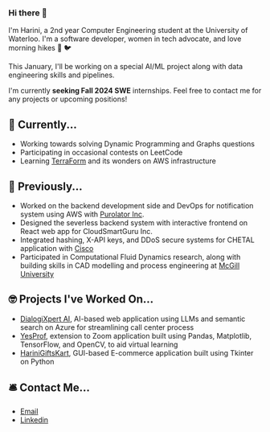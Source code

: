 ### Hi there 👋
    
I'm Harini, a 2nd year Computer Engineering student at the University of Waterloo. I'm a software developer, women in tech advocate, and love morning hikes 🌳 🐦       
    
This January, I'll be working on a special AI/ML project along with data engineering skills and pipelines.              
   
I'm currently **seeking Fall 2024 SWE** internships. Feel free to contact me for any projects or upcoming positions!          

## 🎯 Currently...        
- Working towards solving Dynamic Programming and Graphs questions    
- Participating in occasional contests on LeetCode
- Learning [TerraForm](https://developer.hashicorp.com/terraform/tutorials/aws-get-started) and its wonders on AWS infrastructure       

## 🚢 Previously...
- Worked on the backend development side and DevOps for notification system using AWS with [Purolator Inc](https://www.purolator.com/en).
- Designed the severless backend system with interactive frontend on React web app for CloudSmartGuru Inc.
- Integrated hashing, X-API keys, and DDoS secure systems for CHETAL application with [Cisco](https://www.cisco.com/site/ca/en/index.html)
- Participated in Computational Fluid Dynamics research, along with building skills in CAD modelling and process engineering at [McGill University](https://www.mcgill.ca/)

## 🤓 Projects I've Worked On...
- [DialogiXpert AI](https://github.com/harinik05/Call-Center-AI), AI-based web application using LLMs and semantic search on Azure for streamlining call center process
- [YesProf](https://devpost.com/software/yesprof-novel-based-approach-to-facilitate-virtual-learning), extension to Zoom application built using Pandas, Matplotlib, TensorFlow, and OpenCV, to aid virtual learning
- [HariniGiftsKart](https://github.com/harinik05/harini-gifts-kart), GUI-based E-commerce application built using Tkinter on Python

## 🛎️ Contact Me...
- [Email](mailto:h3karthi@uwaterloo.ca)
- [Linkedin](https://www.linkedin.com/in/harini-karthik-612346216/)







